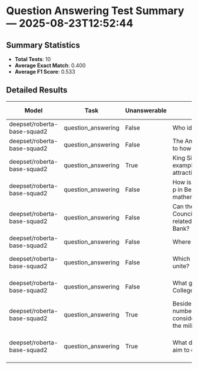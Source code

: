 # Question Answering Test Summary — 2025-08-23T12:52:44
## Summary Statistics
- **Total Tests**: 10
- **Average Exact Match**: 0.400
- **Average F1 Score**: 0.533

## Detailed Results
| Model | Task | Unanswerable | Input | Expected Answers | Output | Exact Match | F1 Score |
|---|---|---|---|---|---|---|---|
| deepset/roberta-base-squad2 | question_answering | False | Who&nbsp;identified&nbsp;gravity&nbsp;as&nbsp;a​force? | isaac&nbsp;newton,&nbsp;isaac&nbsp;newton,&nbsp;isaac​newton,&nbsp;isaac&nbsp;newton | Isaac&nbsp;Newton | 1.000 | 1.000 |
| deepset/roberta-base-squad2 | question_answering | False | The&nbsp;Amazon&nbsp;region&nbsp;is&nbsp;home​to&nbsp;how&nbsp;many&nbsp;species&nbsp;of​insect? | 2.5&nbsp;million,&nbsp;about&nbsp;2.5&nbsp;million,​2.5&nbsp;million | 2.5&nbsp;million | 1.000 | 1.000 |
| deepset/roberta-base-squad2 | question_answering | True | King&nbsp;Sigimund's&nbsp;Column&nbsp;is&nbsp;an​example&nbsp;of&nbsp;what&nbsp;kind&nbsp;of​attraction&nbsp;in&nbsp;UNESCO? |  | architectural | 0.000 | 0.000 |
| deepset/roberta-base-squad2 | question_answering | False | How&nbsp;is&nbsp;the&nbsp;prime&nbsp;number​p&nbsp;in&nbsp;Bertrand's&nbsp;postulate&nbsp;expressed​mathematically? | n&nbsp;<&nbsp;p&nbsp;<&nbsp;2n​−&nbsp;2,&nbsp;n&nbsp;<&nbsp;p​<&nbsp;2n&nbsp;−&nbsp;2,&nbsp;a​or&nbsp;μ,&nbsp;n&nbsp;<&nbsp;p​<&nbsp;2n&nbsp;−&nbsp;2,&nbsp;n​<&nbsp;p&nbsp;<&nbsp;2n&nbsp;−​2 | at&nbsp;least&nbsp;one&nbsp;prime&nbsp;number​p&nbsp;with&nbsp;n&nbsp;<&nbsp;p​<&nbsp;2n&nbsp;−&nbsp;2 | 0.000 | 0.533 |
| deepset/roberta-base-squad2 | question_answering | False | Can&nbsp;the&nbsp;President&nbsp;of&nbsp;the​Council&nbsp;vote&nbsp;on&nbsp;important&nbsp;matters​related&nbsp;to&nbsp;the&nbsp;European&nbsp;Central​Bank? | do&nbsp;not&nbsp;have&nbsp;voting&nbsp;rights,​not,&nbsp;not,&nbsp;not | do&nbsp;not&nbsp;have&nbsp;voting&nbsp;rights | 1.000 | 1.000 |
| deepset/roberta-base-squad2 | question_answering | False | Where&nbsp;was&nbsp;the&nbsp;Gate&nbsp;of​King&nbsp;Hugo? | tours,&nbsp;tours,&nbsp;tours | Huguon | 0.000 | 0.000 |
| deepset/roberta-base-squad2 | question_answering | False | Which&nbsp;tribes&nbsp;did&nbsp;Genghis&nbsp;Khan​unite? | mongol&nbsp;and&nbsp;turkic&nbsp;tribes,&nbsp;mongol​and&nbsp;turkic&nbsp;tribes,&nbsp;the&nbsp;mongol​and&nbsp;turkic&nbsp;tribes | Mongol&nbsp;and&nbsp;Turkic&nbsp;tribes&nbsp;of​the&nbsp;steppes | 0.000 | 0.800 |
| deepset/roberta-base-squad2 | question_answering | False | What&nbsp;group&nbsp;operates&nbsp;St&nbsp;Dominic's​College&nbsp;in&nbsp;Wanganui? | society&nbsp;of&nbsp;st&nbsp;pius&nbsp;x,​the&nbsp;society&nbsp;of&nbsp;st&nbsp;pius​x,&nbsp;catholic&nbsp;schismatic | Society&nbsp;of&nbsp;St&nbsp;Pius&nbsp;X | 1.000 | 1.000 |
| deepset/roberta-base-squad2 | question_answering | True | Besides&nbsp;the&nbsp;study&nbsp;of&nbsp;prime​numbers,&nbsp;what&nbsp;general&nbsp;theory&nbsp;was​considered&nbsp;the&nbsp;official&nbsp;example&nbsp;of​the&nbsp;military? |  | number&nbsp;theory | 0.000 | 0.000 |
| deepset/roberta-base-squad2 | question_answering | True | What&nbsp;did&nbsp;the&nbsp;agreement&nbsp;not​aim&nbsp;to&nbsp;do&nbsp;regarding&nbsp;Germany? |  | prevent&nbsp;Germany&nbsp;from&nbsp;re-establishing&nbsp;dominance​in&nbsp;the&nbsp;production&nbsp;of&nbsp;coal​and&nbsp;steel | 0.000 | 0.000 |
